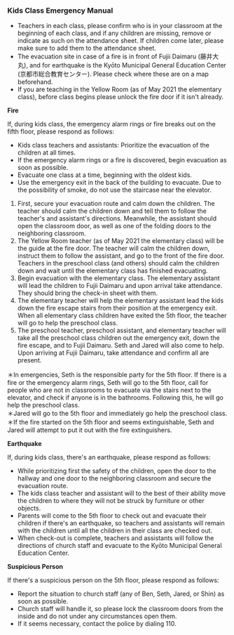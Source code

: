 ### Kids Class Emergency Manual

- Teachers in each class, please confirm who is in your classroom at the beginning of each class, and if any children are missing, remove or indicate as such on the attendance sheet. If children come later, please make sure to add them to the attendance sheet.
- The evacuation site in case of a fire is in front of Fujii Daimaru (藤井大丸), and for earthquake is the Kyōto Municipal General Education Center (京都市総合教育センター). Please check where these are on a map beforehand.
- If you are teaching in the Yellow Room (as of May 2021 the elementary class), before class begins please unlock the fire door if it isn't already.

**Fire**

If, during kids class, the emergency alarm rings or fire breaks out on the fifth floor, please respond as follows:

- Kids class teachers and assistants: Prioritize the evacuation of the children at all times.
- If the emergency alarm rings or a fire is discovered, begin evacuation as soon as possible.
- Evacuate one class at a time, beginning with the oldest kids.
- Use the emergency exit in the back of the building to evacuate. Due to the possibility of smoke, do not use the staircase near the elevator.

1. First, secure your evacuation route and calm down the children. The teacher should calm the children down and tell them to follow the teacher's and assistant's directions. Meanwhile, the assistant should open the classroom door, as well as one of the folding doors to the neighboring classroom.
2. The Yellow Room teacher (as of May 2021 the elementary class) will be the guide at the fire door. The teacher will calm the children down, instruct them to follow the assistant, and go to the front of the fire door. Teachers in the preschool class (and others) should calm the children down and wait until the elementary class has finished evacuating.
3. Begin evacuation with the elementary class. The elementary assistant will lead the children to Fujii Daimaru and upon arrival take attendance. They should bring the check-in sheet with them.
4. The elementary teacher will help the elementary assistant lead the kids down the fire escape stairs from their position at the emergency exit. When all elementary class children have exited the 5th floor, the teacher will go to help the preschool class.
5. The preschool teacher, preschool assistant, and elementary teacher will take all the preschool class children out the emergency exit, down the fire escape, and to Fujii Daimaru. Seth and Jared will also come to help. Upon arriving at Fujii Daimaru, take attendance and confirm all are present.

＊In emergencies, Seth is the responsible party for the 5th floor. If there is a fire or the emergency alarm rings, Seth will go to the 5th floor, call for people who are not in classrooms to evacuate via the stairs next to the elevator, and check if anyone is in the bathrooms. Following this, he will go help the preschool class.<br>＊Jared will go to the 5th floor and immediately go help the preschool class.<br>＊If the fire started on the 5th floor and seems extinguishable, Seth and Jared will attempt to put it out with the fire extinguishers.

**Earthquake**

If, during kids class, there's an earthquake, please respond as follows:

- While prioritizing first the safety of the children, open the door to the hallway and one door to the neighboring classroom and secure the evacuation route.
- The kids class teacher and assistant will to the best of their ability move the children to where they will not be struck by furniture or other objects.
- Parents will come to the 5th floor to check out and evacuate their children if there's an earthquake, so teachers and assistants will remain with the children until all the children in their class are checked out.
- When check-out is complete, teachers and assistants will follow the directions of church staff and evacuate to the Kyōto Municipal General Education Center.

**Suspicious Person**

If there's a suspicious person on the 5th floor, please respond as follows:

- Report the situation to church staff (any of Ben, Seth, Jared, or Shin) as soon as possible.
- Church staff will handle it, so please lock the classroom doors from the inside and do not under any circumstances open them.
- If it seems necessary, contact the police by dialing 110.
